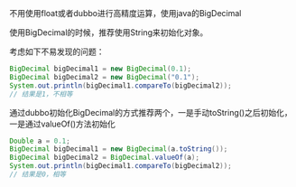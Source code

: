 
不用使用float或者dubbo进行高精度运算，使用java的BigDecimal

使用BigDecimal的时候，推荐使用String来初始化对象。

考虑如下不易发现的问题：

```java
BigDecimal bigDecimal1 = new BigDecimal(0.1);
BigDecimal bigDecimal2 = new BigDecimal("0.1");
System.out.println(bigDecimal1.compareTo(bigDecimal2));
// 结果是1，不相等
```

通过dubbo初始化BigDecimal的方式推荐两个，一是手动toString()之后初始化，一是通过valueOf()方法初始化

```java
Double a = 0.1;
BigDecimal bigDecimal1 = new BigDecimal(a.toString());
BigDecimal bigDecimal2 = BigDecimal.valueOf(a);
System.out.println(bigDecimal1.compareTo(bigDecimal2));
// 结果是0，相等
```
